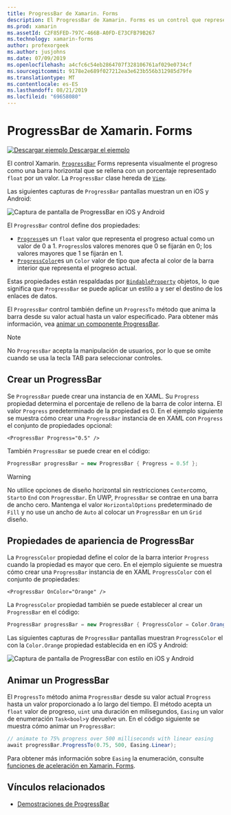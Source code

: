 ```yaml
---
title: ProgressBar de Xamarin. Forms
description: El ProgressBar de Xamarin. Forms es un control que representa visualmente el progreso como una barra horizontal que se rellena en función de una propiedad float.
ms.prod: xamarin
ms.assetId: C2F85FED-797C-466B-A0FD-E73CFB79B267
ms.technology: xamarin-forms
author: profexorgeek
ms.author: jusjohns
ms.date: 07/09/2019
ms.openlocfilehash: a4cfc6c54eb2864707f328106761af029e0734cf
ms.sourcegitcommit: 9178e2e689f027212ea3e623b556b312985d79fe
ms.translationtype: MT
ms.contentlocale: es-ES
ms.lasthandoff: 08/21/2019
ms.locfileid: "69658080"
---
```

# <a name="xamarinforms-progressbar"></a>ProgressBar de Xamarin. Forms
[![Descargar ejemplo](~/media/shared/download.png) Descargar el ejemplo](https://docs.microsoft.com/samples/xamarin/xamarin-forms-samples/userinterface-progressbardemos/)

El control Xamarin. [`ProgressBar`](xref:Xamarin.Forms.ProgressBar) Forms representa visualmente el progreso como una barra horizontal que se rellena con un porcentaje representado `float` por un valor. La `ProgressBar` clase hereda de [`View`](xref:Xamarin.Forms.View).

Las siguientes capturas de `ProgressBar` pantallas muestran un en iOS y Android:

![Captura de pantalla de ProgressBar en iOS y Android](progressbar-images/progressbars-default.png "ProgressBar en iOS y Android")

El `ProgressBar` control define dos propiedades:

* [`Progress`](xref:Xamarin.Forms.ProgressBar.Progress)es un `float` valor que representa el progreso actual como un valor de 0 a 1. `Progress`los valores menores que 0 se fijarán en 0; los valores mayores que 1 se fijarán en 1.
* [`ProgressColor`](xref:Xamarin.Forms.ProgressBar.ProgressColor)es un `Color` valor de tipo que afecta al color de la barra interior que representa el progreso actual.

Estas propiedades están respaldadas por [`BindableProperty`](xref:Xamarin.Forms.BindableProperty) objetos, lo que significa que `ProgressBar` se puede aplicar un estilo a y ser el destino de los enlaces de datos.

El `ProgressBar` control también define un `ProgressTo` método que anima la barra desde su valor actual hasta un valor especificado. Para obtener más información, vea [animar un componente ProgressBar](#animate-a-progressbar).

> [!NOTE]
> No `ProgressBar` acepta la manipulación de usuarios, por lo que se omite cuando se usa la tecla TAB para seleccionar controles.

## <a name="create-a-progressbar"></a>Crear un ProgressBar

Se `ProgressBar` puede crear una instancia de en XAML. Su `Progress` propiedad determina el porcentaje de relleno de la barra de color interna. El valor `Progress` predeterminado de la propiedad es 0. En el ejemplo siguiente se muestra cómo crear una `ProgressBar` instancia de en XAML con `Progress` el conjunto de propiedades opcional:

```xaml
<ProgressBar Progress="0.5" />
```

También `ProgressBar` se puede crear en el código:

```csharp
ProgressBar progressBar = new ProgressBar { Progress = 0.5f };
```

> [!WARNING]
> No utilice opciones de diseño horizontal sin restricciones `Center`como, `Start`o `End` con `ProgressBar`. En UWP, `ProgressBar` se contrae en una barra de ancho cero. Mantenga el valor `HorizontalOptions` predeterminado de `Fill` y no use un ancho de `Auto` al colocar un `ProgressBar` en un `Grid` diseño.

## <a name="progressbar-appearance-properties"></a>Propiedades de apariencia de ProgressBar

La `ProgressColor` propiedad define el color de la barra interior `Progress` cuando la propiedad es mayor que cero. En el ejemplo siguiente se muestra cómo crear una `ProgressBar` instancia de en XAML `ProgressColor` con el conjunto de propiedades:

```xaml
<ProgressBar OnColor="Orange" />
```

La `ProgressColor` propiedad también se puede establecer al crear un `ProgressBar` en el código:

```csharp
ProgressBar progressBar = new ProgressBar { ProgressColor = Color.Orange };
```

Las siguientes capturas de `ProgressBar` pantallas muestran `ProgressColor` el con la `Color.Orange` propiedad establecida en en iOS y Android:

![Captura de pantalla de ProgressBar con estilo en iOS y Android](progressbar-images/progressbars-styled.png "ProgressBar con estilo en iOS y Android")

## <a name="animate-a-progressbar"></a>Animar un ProgressBar

El `ProgressTo` método anima `ProgressBar` desde su valor actual `Progress` hasta un valor proporcionado a lo largo del tiempo. El método acepta un `float` valor de progreso, `uint` una duración en milisegundos, `Easing` un valor de enumeración `Task<bool>`y devuelve un. En el código siguiente se muestra cómo animar un `ProgressBar`:

```csharp
// animate to 75% progress over 500 milliseconds with linear easing
await progressBar.ProgressTo(0.75, 500, Easing.Linear);
```

Para obtener más información sobre `Easing` la enumeración, consulte [funciones de aceleración en Xamarin. Forms](~/xamarin-forms/user-interface/animation/easing.md).

## <a name="related-links"></a>Vínculos relacionados

* [Demostraciones de ProgressBar](https://docs.microsoft.com/samples/xamarin/xamarin-forms-samples/userinterface-progressbardemos/)
